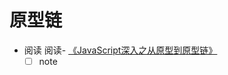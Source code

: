 # 原型链


- 阅读
  阅读- [《JavaScript深入之从原型到原型链》](https://github.com/mqyqingfeng/Blog/issues/2)
  - [ ] note